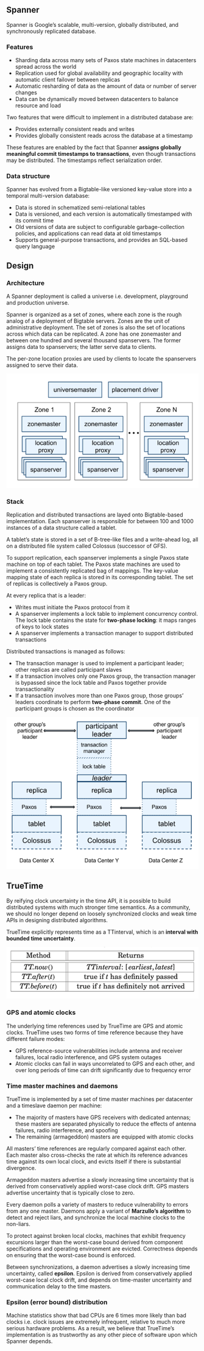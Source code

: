 ## Spanner

Spanner is Google’s scalable, multi-version, globally distributed, and synchronously replicated database.

### Features

- Sharding data across many sets of Paxos state machines in datacenters spread across the world
- Replication used for global availability and geographic locality with automatic client failover between replicas
- Automatic resharding of data as the amount of data or number of server changes
- Data can be dynamically moved between datacenters to balance resource and load

Two features that were difficult to implement in a distributed database are:

- Provides externally consistent reads and writes
- Provides globally consistent reads across the database at a timestamp

These features are enabled by the fact that Spanner **assigns globally meaningful commit timestamps to transactions**, even though transactions may be distributed. The timestamps reflect serialization order.

### Data structure

Spanner has evolved from a Bigtable-like versioned key-value store into a temporal multi-version database:

- Data is stored in schematized semi-relational tables
- Data is versioned, and each version is automatically timestamped with its commit time
- Old versions of data are subject to configurable garbage-collection policies, and applications can read data at old timestamps
- Supports general-purpose transactions, and provides an SQL-based query language

## Design

### Architecture

A Spanner deployment is called a universe i.e. development, playground and production universe.

Spanner is organized as a set of zones, where each zone is the rough analog of a deployment of Bigtable servers. Zones are the unit of administrative deployment. The set of zones is also the set of locations across which data can be replicated. A zone has one zonemaster and between one hundred and several thousand spanservers. The former assigns data to spanservers; the latter serve data to clients.

The per-zone location proxies are used by clients to locate the spanservers assigned to serve their data.

<img src="./assets/spanner-architecture.png">

### Stack

Replication and distributed transactions are layed onto Bigtable-based implementation. Each spanserver is responsible for between 100 and 1000 instances of a data structure called a tablet.

A tablet’s state is stored in a set of B-tree-like files and a write-ahead log, all on a distributed file system called Colossus (successor of GFS).

To support replication, each spanserver implements a single Paxos state machine on top of each tablet. The Paxos state machines are used to implement a consistently replicated bag of mappings. The key-value mapping state of each replica is stored in its corresponding tablet. The set of replicas is collectively a Paxos group.

At every replica that is a leader:

- Writes must initiate the Paxos protocol from it
- A spanserver implements a lock table to implement concurrency control. The lock table contains the state for **two-phase locking**: it maps ranges of keys to lock states
- A spanserver implements a transaction manager to support distributed transactions

Distributed transactions is managed as follows:

- The transaction manager is used to implement a participant leader; other replicas are called participant slaves
- If a transaction involves only one Paxos group, the transaction manager is bypassed since the lock table and Paxos together provide transactionality
- If a transaction involves more than one Paxos group, those groups’ leaders coordinate to perform **two-phase commit**. One of the participant groups is chosen as the coordinator

<img src="./assets/spanner-stack.png">

## TrueTime

By reifying clock uncertainty in the time API, it is possible to build distributed systems with much stronger time semantics. As a community, we should no longer depend on loosely synchronized clocks and weak time APIs in designing distributed algorithms.

TrueTime explicitly represents time as a TTinterval, which is an **interval with bounded time uncertainty**.

<img src="./assets/spanner-tt-api.png">

### GPS and atomic clocks

The underlying time references used by TrueTime are GPS and atomic clocks. TrueTime uses two forms of time reference because they have different failure modes:

- GPS reference-source vulnerabilities include antenna and receiver failures, local radio interference, and GPS system outages
- Atomic clocks can fail in ways uncorrelated to GPS and each other, and over long periods of time can drift significantly due to frequency error

### Time master machines and daemons

TrueTime is implemented by a set of time master machines per datacenter and a timeslave daemon per machine:

- The majority of masters have GPS receivers with dedicated antennas; these masters are separated physically to reduce the effects of antenna failures, radio interference, and spoofing
- The remaining (armageddon) masters are equipped with atomic clocks

All masters’ time references are regularly compared against each other. Each master also cross-checks the rate at which its reference advances time against its own local clock, and evicts itself if there is substantial divergence.

Armageddon masters advertise a slowly increasing time uncertainty that is derived from conservatively applied worst-case clock drift. GPS masters advertise uncertainty that is typically close to zero.

Every daemon polls a variety of masters to reduce vulnerability to errors from any one master. Daemons apply a variant of **Marzullo’s algorithm** to detect and reject liars, and synchronize the local machine clocks to the non-liars.

To protect against broken local clocks, machines that exhibit frequency excursions larger than the worst-case bound derived from component specifications and operating environment are evicted. Correctness depends on ensuring that the worst-case bound is enforced.

Between synchronizations, a daemon advertises a slowly increasing time uncertainty, called **epsilon**. Epsilon is derived from conservatively applied worst-case local clock drift, and depends on time-master uncertainty and communication delay to the time masters.

### Epsilon (error bound) distribution

Machine statistics show that bad CPUs are 6 times more likely than bad clocks i.e. clock issues are extremely infrequent, relative to much more serious hardware problems. As a result, we believe that TrueTime’s implementation is as trustworthy as any other piece of software upon which Spanner depends.
